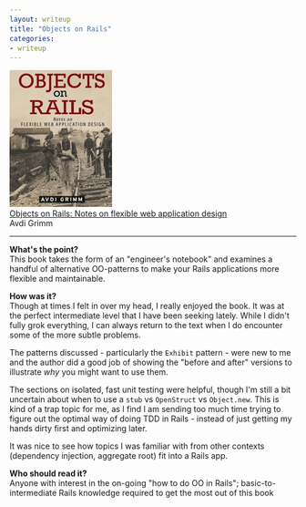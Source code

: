 ```yaml
---
layout: writeup
title: "Objects on Rails"
categories:
- writeup
---
```


![](/static/objects-on-rails.jpg)  
[Objects on Rails: Notes on flexible web application design][link]   
Avdi Grimm       

---

**What's the point?**  
This book takes the form of an "engineer's notebook" and examines a handful of 
alternative OO-patterns to make your Rails applications more flexible and maintainable.

**How was it?**  
Though at times I felt in over my head, I really enjoyed the book. It was at the perfect
intermediate level that I have been seeking lately. While I didn't fully grok everything,
I can always return to the text when I do encounter some of the more subtle problems.

The patterns discussed - particularly the `Exhibit` pattern - were new to me and the 
author did a good job of showing the "before and after" versions to illustrate *why* you
might want to use them.

The sections on isolated, fast unit testing were helpful, though I'm still a bit 
uncertain about when to use a `stub` vs `OpenStruct` vs `Object.new`. This is kind of a 
trap topic for me, as I find I am sending too much time trying to figure out the 
optimal way of doing TDD in Rails - instead of just getting my hands dirty first and 
optimizing later.

It was nice to see how topics I was familiar with from other contexts (dependency 
injection, aggregate root) fit into a Rails app.

**Who should read it?**  
Anyone with interest in the on-going "how to do OO in Rails"; basic-to-intermediate
Rails knowledge required to get the most out of this book

[link]: http://objectsonrails.com/

